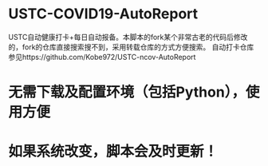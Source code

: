 # USTC-COVID19-AutoReport
USTC自动健康打卡+每日自动报备。本脚本的fork某个非常古老的代码后修改的，fork的仓库直接搜索搜不到，采用转载仓库的方式方便搜索。
自动打卡仓库参见https://github.com/Kobe972/USTC-ncov-AutoReport

# 无需下载及配置环境（包括Python），使用方便
# 如果系统改变，脚本会及时更新！
